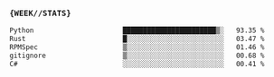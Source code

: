 ### `{WEEK//STATS}` 
<!--START_SECTION:waka-->

```txt
Python                      ███████████████████████▒░   93.35 %
Rust                        █░░░░░░░░░░░░░░░░░░░░░░░░   03.47 %
RPMSpec                     ▒░░░░░░░░░░░░░░░░░░░░░░░░   01.46 %
gitignore                   ▒░░░░░░░░░░░░░░░░░░░░░░░░   00.68 %
C#                          ░░░░░░░░░░░░░░░░░░░░░░░░░   00.41 %
```

<!--END_SECTION:waka-->
